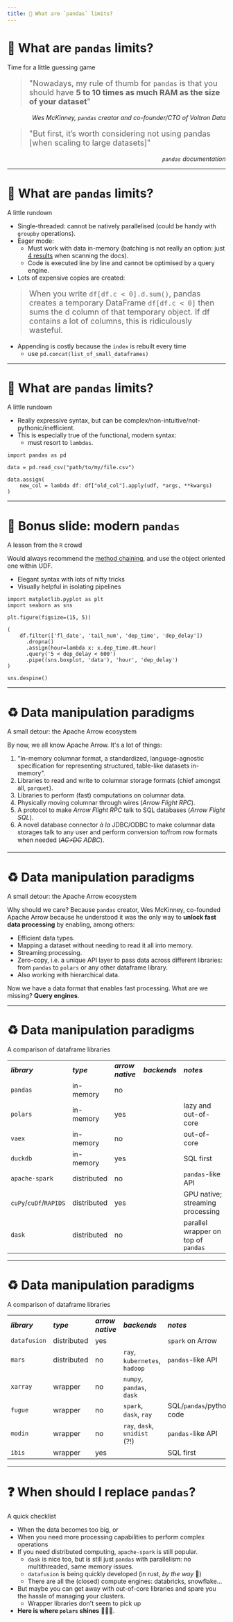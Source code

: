 ```yaml
---
title: 🐼 What are `pandas` limits?
---
```


# 🐼 What are `pandas` limits?

Time for a little guessing game

<v-clicks>

<blockquote style='font-size:18px'>
"Nowadays, my rule of thumb for <code>pandas</code> is that you should have <b>5 to 10 times as much RAM as the size of your dataset</b>"
</blockquote>

<p align='right'><i>Wes McKinney, <code>pandas</code> creator and co-founder/CTO of Voltron Data</i></p>

<blockquote style='font-size:18px'>
"But first, it’s worth considering not using pandas [when scaling to large datasets]"
</blockquote>

<p align='right'><i><code>pandas</code> documentation</i></p>

</v-clicks>


---

# 🐼 What are `pandas` limits?
A little rundown


<v-clicks>

* Single-threaded: cannot be natively parallelised (could be handy with `groupby` operations).
* Eager mode:
  * Must work with data in-memory (batching is not really an option: just [4 results](https://pandas.pydata.org/docs/search.html?q=batch) when scanning the docs).
  * Code is executed line by line and cannot be optimised by a query engine.
* Lots of expensive copies are created:

</v-clicks>

<v-click>

<blockquote style='font-size:18px'>

When you write `df[df.c < 0].d.sum()`, pandas creates a temporary DataFrame `df[df.c < 0]` then sums the d column of that temporary object. If df contains a lot of columns, this is ridiculously wasteful. 
</blockquote>
</v-click>

<v-click>

* Appending is costly because the `index` is rebuilt every time
  * use `pd.concat(list_of_small_dataframes)`
</v-click>


---

# 🐼 What are `pandas` limits?
A little rundown

<v-clicks>

* Really expressive syntax, but can be complex/non-intuitive/not-pythonic/inefficient.
* This is especially true of the functional, modern syntax:
  * must resort to `lambdas`.

</v-clicks>

<v-after>

```python{5-7}
import pandas as pd

data = pd.read_csv("path/to/my/file.csv")

data.assign(
    new_col = lambda df: df["old_col"].apply(udf, *args, **kwargs)
)
```

</v-after>


---

# 🎋 Bonus slide: modern `pandas`
A lesson from the `R` crowd

<v-clicks>

Would always recommend the [method chaining](https://tomaugspurger.github.io/posts/method-chaining/), and use the object oriented one within UDF.

* Elegant syntax with lots of nifty tricks
* Visually helpful in isolating pipelines
</v-clicks>


<v-click>

```python{all|9-10|11}
import matplotlib.pyplot as plt
import seaborn as sns

plt.figure(figsize=(15, 5))

(
    df.filter(['fl_date', 'tail_num', 'dep_time', 'dep_delay'])
      .dropna()
      .assign(hour=lambda x: x.dep_time.dt.hour)
      .query('5 < dep_delay < 600')
      .pipe((sns.boxplot, 'data'), 'hour', 'dep_delay')
)

sns.despine()
```
</v-click>


---

# ♻️ Data manipulation paradigms
A small detour: the Apache Arrow ecosystem

By now, we all know Apache Arrow. It's a lot of things:

<v-clicks>

1. "In-memory columnar format, a standardized, language-agnostic specification for representing structured, table-like datasets in-memory".
2. Libraries to read and write to columnar storage formats (chief amongst all, `parquet`).
3. Libraries to perform (fast) computations on columnar data.
4. Physically moving columnar through wires (*Arrow Flight RPC*).
5. A protocol to make *Arrow Flight RPC* talk to SQL databases (*Arrow Flight SQL*).
6. A novel database connector *à la* JDBC/ODBC to make columnar data storages talk to any user and perform conversion to/from row formats when needed (~~*AC⚡DC*~~ *ADBC*).
</v-clicks>


---

# ♻️ Data manipulation paradigms
A small detour: the Apache Arrow ecosystem

<v-click>

Why should we care? Because `pandas` creator, Wes McKinney, co-founded Apache Arrow because he understood it was the only way to **unlock fast data processing** by enabling, among others:

</v-click>

<v-clicks>

* Efficient data types.
* Mapping a dataset without needing to read it all into memory.
* Streaming processing.
* Zero-copy, i.e. a unique API layer to pass data across different libraries: from `pandas` to `polars` or any other dataframe library.
* Also working with hierarchical data.
</v-clicks>

<v-click>

Now we have a data format that enables fast processing. What are we missing? **Query engines**.
</v-click>


---

# ♻️ Data manipulation paradigms
A comparison of dataframe libraries

<table>
    <tr>
        <td><b><i>library</i></b></td>
        <td><b><i>type</i></b></td>
        <td><b><i>arrow native</i></b></td>
        <td><b><i>backends</i></b></td>
        <td><b><i>notes</i></b></td>
    </tr>
    <tr>
        <td><code>pandas</code></td>
        <td>in-memory</td>
        <td>no</td>
        <td></td>
        <td></td>
    </tr>
    <tr>
        <td><code>polars</code></td>
        <td>in-memory</td>
        <td>yes</td>
        <td></td>
        <td>lazy and out-of-core</td>
    </tr>
    <tr>
        <td><code>vaex</code></td>
        <td>in-memory</td>
        <td>no</td>
        <td></td>
        <td>out-of-core</td>
    </tr>
    <tr>
        <td><code>duckdb</code></td>
        <td>in-memory</td>
        <td>yes</td>
        <td></td>
        <td>SQL first</td>
    </tr>
    <tr>
        <td><code>apache-spark</code></td>
        <td>distributed</td>
        <td>no</td>
        <td></td>
        <td><code>pandas</code>-like API</td>
    </tr>
    <tr>
        <td><code>cuPy</code>/<code>cuDf</code>/<code>RAPIDS</code></td>
        <td>distributed</td>
        <td>yes</td>
        <td></td>
        <td>GPU native; streaming processing</td>
    </tr>
    <tr>
        <td><code>dask</code></td>
        <td>distributed</td>
        <td>no</td>
        <td></td>
        <td>parallel wrapper on top of <code>pandas</code></td>
    </tr>
</table>

---

# ♻️ Data manipulation paradigms
A comparison of dataframe libraries

<table>
    <tr>
        <td><b><i>library</i></b></td>
        <td><b><i>type</i></b></td>
        <td><b><i>arrow native</i></b></td>
        <td><b><i>backends</i></b></td>
        <td><b><i>notes</i></b></td>
    </tr>
    <tr>
        <td><code>datafusion</code></td>
        <td>distributed</td>
        <td>yes</td>
        <td></td>
        <td><code>spark</code> on Arrow</td>
    </tr>
    <tr>
        <td><code>mars</code></td>
        <td>distributed</td>
        <td>no</td>
        <td><code>ray</code>, <code>kubernetes</code>, <code>hadoop</code></td>
        <td><code>pandas</code>-like API</td>
    </tr>
    <tr>
        <td><code>xarray</code></td>
        <td>wrapper</td>
        <td>no</td>
        <td><code>numpy</code>, <code>pandas</code>, <code>dask</code></td>
        <td></td>
    </tr>
    <tr>
        <td><code>fugue</code></td>
        <td>wrapper</td>
        <td>no</td>
        <td><code>spark</code>, <code>dask</code>, <code>ray</code></td>
        <td>SQL/<code>pandas</code>/python code</td>
    </tr>
    <tr>
        <td><code>modin</code></td>
        <td>wrapper</td>
        <td>no</td>
        <td><code>ray</code>, <code>dask</code>, <code>unidist</code> (?!)</td>
        <td><code>pandas</code>-like API</td>
    </tr>
    <tr>
        <td><code>ibis</code></td>
        <td>wrapper</td>
        <td>yes</td>
        <td></td>
        <td>SQL first</td>
    </tr>
</table>


---

# ❓ When should I replace `pandas`?
A quick checklist

<v-clicks>

* When the data becomes too big, or
* When you need more processing capabilities to perform complex operations
* If you need distributed computing, `apache-spark` is still popular.
  * `dask` is nice too, but is still just `pandas` with parallelism: no multithreaded, same memory issues.
  * `datafusion` is being quickly developed (in rust, *by the way* 🦀)
  * There are all the (closed) compute engines: databricks, snowflake...
* But maybe you can get away with out-of-core libraries and spare you the hassle of managing your clusters.
  * Wrapper libraries don't seem to pick up
* **Here is where `polars` shines** 🐻‍❄️✨.

</v-clicks>

